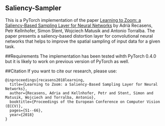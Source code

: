 ## Saliency-Sampler
This is a PyTorch implementation of the paper [Learning to Zoom: a Saliency-Based Sampling Layer for Neural Networks](http://openaccess.thecvf.com/content_ECCV_2018/papers/Adria_Recasens_Learning_to_Zoom_ECCV_2018_paper.pdf) by Adrià Recasens, Petr Kellnhofer, Simon Stent, Wojciech Matusik and Antonio Torralba.
The paper presents a saliency-based distortion layer for convolutional neural networks that helps to improve the spatial sampling of input data for a given task.



##Requirements
The implementation has been tested wihth PyTorch 0.4.0 but it is likely to work on previous version of PyTorch as well. 

##Citation
If you want to cite our research, please use:
```
@inproceedings{recasens2018learning,
  title={Learning to Zoom: a Saliency-Based Sampling Layer for Neural Networks},
  author={Recasens, Adria and Kellnhofer, Petr and Stent, Simon and Matusik, Wojciech and Torralba, Antonio},
  booktitle={Proceedings of the European Conference on Computer Vision (ECCV)},
  pages={51--66},
  year={2018}
}
```